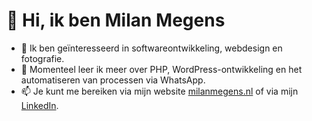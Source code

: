 # 👋 Hi, ik ben Milan Megens

- 👀 Ik ben geïnteresseerd in softwareontwikkeling, webdesign en fotografie.
- 🌱 Momenteel leer ik meer over PHP, WordPress-ontwikkeling en het automatiseren van processen via WhatsApp.
- 📫 Je kunt me bereiken via mijn website [milanmegens.nl](https://milanmegens.nl) of via mijn [LinkedIn](https://milanmegens.nl).
